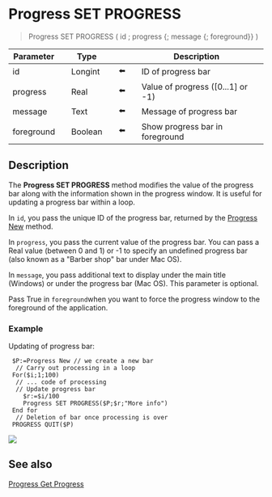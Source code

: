 # Progress SET PROGRESS  

> Progress SET PROGRESS ( id ; progress {; message {; foreground}} )

| Parameter |     | Type |     |     |     | Description |     |
| --- | --- | --- | --- | --- | --- | --- | --- |
| id  |     | Longint |     | ⬅️ |     | ID of progress bar |     |
| progress |     | Real |     | ⬅️ |     | Value of progress (\[0...1\] or -1) |     |
| message |     | Text |     | ⬅️ |     | Message of progress bar |     |
| foreground |     | Boolean |     | ⬅️ |     | Show progress bar in foreground |     |

## Description

The **Progress SET PROGRESS** method modifies the value of the progress bar along with the information shown in the progress window. It is useful for updating a progress bar within a loop.

In `id`, you pass the unique ID of the progress bar, returned by the [Progress New](Progress%20New.md) method.

In `progress`, you pass the current value of the progress bar. You can pass a Real value (between 0 and 1) or -1 to specify an undefined progress bar (also known as a "Barber shop" bar under Mac OS).

In `message`, you pass additional text to display under the main title (Windows) or under the progress bar (Mac OS). This parameter is optional.

Pass True in `foreground`when you want to force the progress window to the foreground of the application.

### Example  

Updating of progress bar:  

```4d
 $P:=Progress New // we create a new bar  
  // Carry out processing in a loop  
 For($i;1;100)  
  // ... code of processing  
  // Update progress bar  
    $r:=$i/100  
    Progress SET PROGRESS($P;$r;"More info")  
 End for  
  // Deletion of bar once processing is over  
 PROGRESS QUIT($P)
```

![](https://doc.4d.com/4Dv19/picture/926830/pict926830.en.png)

## See also

[Progress Get Progress](Progress%20Get%20Progress.md)
